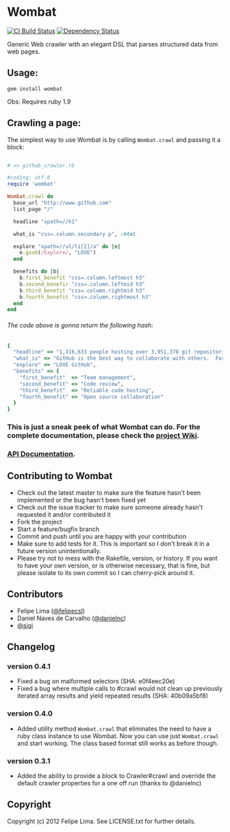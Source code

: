 # Wombat

[![CI Build Status](https://secure.travis-ci.org/felipecsl/wombat.png?branch=master)][travis] [![Dependency Status](https://gemnasium.com/felipecsl/wombat.png?travis)][gemnasium]

[travis]: http://travis-ci.org/felipecsl/wombat
[gemnasium]: https://gemnasium.com/felipecsl/wombat

Generic Web crawler with an elegant DSL that parses structured data from web pages.

## Usage:

``gem install wombat``

Obs: Requires ruby 1.9

## Crawling a page:

The simplest way to use Wombat is by calling ``Wombat.crawl`` and passing it a block:

```ruby

# => github_crawler.rb

#coding: utf-8
require 'wombat'

Wombat.crawl do
  base_url "http://www.github.com"
  list_page "/"

  headline "xpath=//h1"

  what_is "css=.column.secondary p", :html

  explore "xpath=//ul/li[2]/a" do |e|
    e.gsub(/Explore/, "LOVE")
  end

  benefits do |b|
    b.first_benefit "css=.column.leftmost h3"
    b.second_benefir "css=.column.leftmid h3"
    b.third_benefit "css=.column.rightmid h3"
    b.fourth_benefit "css=.column.rightmost h3"
  end
end
```

###### The code above is gonna return the following hash: 

```ruby
{
  "headline" => "1,316,633 people hosting over 3,951,378 git repositories", 
  "what_is" => "GitHub is the best way to collaborate with others.  Fork, send pull requests and manage all your <strong>public</strong> and <strong>private</strong> git repositories.",
  "explore" => "LOVE GitHub",
  "benefits" => {
    "first_benefit"  => "Team management", 
    "second_benefit" => "Code review", 
    "third_benefit"  => "Reliable code hosting", 
    "fourth_benefit" => "Open source collaboration"
  }
}
```

### This is just a sneak peek of what Wombat can do. For the complete documentation, please check the [project Wiki](http://github.com/felipecsl/wombat/wiki).
### [API Documentation](http://rubydoc.info/gems/wombat/0.4.0/frames).


## Contributing to Wombat
 
 * Check out the latest master to make sure the feature hasn't been implemented or the bug hasn't been fixed yet
 * Check out the issue tracker to make sure someone already hasn't requested it and/or contributed it
 * Fork the project
 * Start a feature/bugfix branch
 * Commit and push until you are happy with your contribution
 * Make sure to add tests for it. This is important so I don't break it in a future version unintentionally.
 * Please try not to mess with the Rakefile, version, or history. If you want to have your own version, or is otherwise necessary, that is fine, but please isolate to its own commit so I can cherry-pick around it.

## Contributors

 * Felipe Lima ([@felipecsl](https://github.com/felipecsl))
 * Daniel Naves de Carvalho ([@danielnc](https://github.com/danielnc))
 * [@sigi](https://github.com/sigi)

## Changelog

### version 0.4.1

 * Fixed a bug on malformed selectors (SHA: e0f4eec20e)
 * Fixed a bug where multiple calls to #crawl would not clean up previously iterated array
 results and yield repeated results (SHA: 40b09a5bf8)

### version 0.4.0

 * Added utility method ``Wombat.crawl`` that eliminates the need to have a ruby class instance to use Wombat. Now you can use just ``Wombat.crawl`` and start working. The class based format still works as before though.

### version 0.3.1

 * Added the ability to provide a block to Crawler#crawl and override the default crawler properties for a one off run (thanks to @danielnc)

## Copyright

Copyright (c) 2012 Felipe Lima. See LICENSE.txt for further details.

